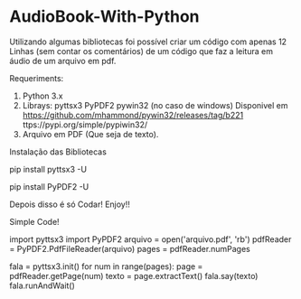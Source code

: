 # AudioBook-With-Python
Utilizando algumas bibliotecas foi possível criar um código com apenas 12 Linhas (sem contar os comentários) de um código que faz a leitura em áudio de um arquivo em pdf.

Requeriments:

1. Python 3.x
2. Librays:
    pyttsx3
    PyPDF2
    pywin32 (no caso de windows)
    Disponivel em https://github.com/mhammond/pywin32/releases/tag/b221
    ttps://pypi.org/simple/pypiwin32/
3. Arquivo em PDF (Que seja de texto).


Instalação das Bibliotecas

pip install pyttsx3 -U

pip install PyPDF2 -U

Depois disso é só Codar! Enjoy!!


Simple Code!

import pyttsx3
import PyPDF2
arquivo = open('arquivo.pdf', 'rb')
pdfReader = PyPDF2.PdfFileReader(arquivo)
pages = pdfReader.numPages

fala = pyttsx3.init()
for num in range(pages):
    page = pdfReader.getPage(num)
    texto = page.extractText()
    fala.say(texto)
    fala.runAndWait()
